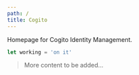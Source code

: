 ```yaml
---
path: /
title: Cogito
---
```


Homepage for Cogito Identity Management.

```javascript
let working = 'on it'
```
> More content to be added...

